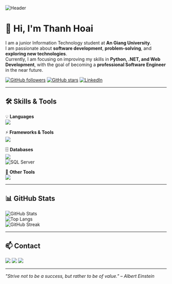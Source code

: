 ![Header](https://capsule-render.vercel.app/api?type=waving&color=gradient&height=200&section=header&text=Hi%20I'm%20Thanh%20Hoai!&fontSize=40&fontAlignY=35&desc=Software%20Engineer%20in%20the%20making&descAlignY=55)

# 👋 Hi, I'm Thanh Hoai

I am a junior Information Technology student at **An Giang University**.  
I am passionate about **software development**, **problem-solving**, and **exploring new technologies**.  
Currently, I am focusing on improving my skills in **Python, .NET, and Web Development**, with the goal of becoming a **professional Software Engineer** in the near future.

[![GitHub followers](https://img.shields.io/github/followers/DTH235658-Phan-Thanh-Hoai?style=social)](https://github.com/DTH235658-Phan-Thanh-Hoai)
[![GitHub stars](https://img.shields.io/github/stars/DTH235658-Phan-Thanh-Hoai?style=social)](https://github.com/DTH235658-Phan-Thanh-Hoai)
[![LinkedIn](https://img.shields.io/badge/LinkedIn-blue?logo=linkedin&logoColor=white)](https://www.linkedin.com/in/thanh-ho%C3%A0i-phan-832530381)

---

## 🛠️ Skills & Tools

💡 **Languages**  
<img src="https://skillicons.dev/icons?i=python,java,cs,c,cpp&perline=5" />

⚡ **Frameworks & Tools**  
<img src="https://skillicons.dev/icons?i=dotnet,nodejs,django&perline=5" />

🗄️ **Databases**  
<img src="https://skillicons.dev/icons?i=mysql&perline=5" />  
![SQL Server](https://img.shields.io/badge/SQL_Server-CC2927?logo=microsoftsqlserver&logoColor=white)

🔧 **Other Tools**  
<img src="https://skillicons.dev/icons?i=git,docker,vscode,linux&perline=5" />

---

## 📊 GitHub Stats  

![GitHub Stats](https://github-readme-stats.vercel.app/api?username=DTH235658-Phan-Thanh-Hoai&show_icons=true&theme=radical)  
![Top Langs](https://github-readme-stats.vercel.app/api/top-langs/?username=DTH235658-Phan-Thanh-Hoai&layout=compact&theme=radical)  
![GitHub Streak](https://github-readme-streak-stats.herokuapp.com/?user=DTH235658-Phan-Thanh-Hoai&theme=radical)

---

## 📫 Contact
<a href="mailto:thanhhoai08.work@gmail.com"><img src="https://skillicons.dev/icons?i=gmail" /></a>
<a href="https://www.linkedin.com/in/thanh-ho%C3%A0i-phan-832530381"><img src="https://skillicons.dev/icons?i=linkedin" /></a>
<a href="https://github.com/DTH235658-Phan-Thanh-Hoai"><img src="https://skillicons.dev/icons?i=github" /></a>

---

*"Strive not to be a success, but rather to be of value." – Albert Einstein*
